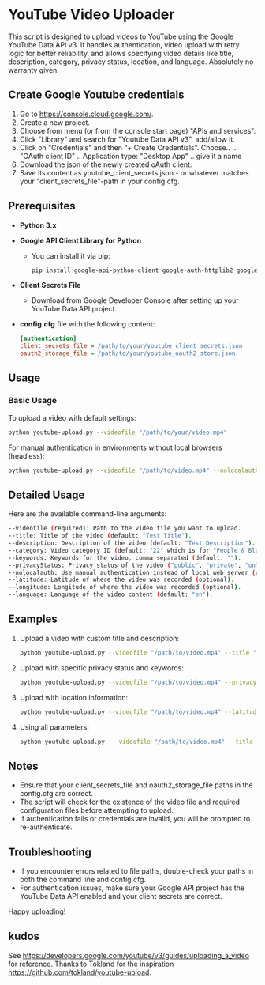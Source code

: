 # YouTube Video Uploader

This script is designed to upload videos to YouTube using the Google YouTube Data API v3. It handles authentication, video upload with retry logic for better reliability, and allows specifying video details like title, description, category, privacy status, location, and language.
Absolutely no warranty given.

## Create Google Youtube credentials
1. Go to https://console.cloud.google.com/.
2. Create a new project.
3. Choose from menu (or from the console start page) "APIs and services".
4. Click "Library" and search for "Youtube Data API v3", add/allow it.
5. Click on "Credentials" and then "+ Create Credentials". Choose..
    .. "OAuth client ID"
    .. Application type: "Desktop App"
    .. give it a name
6. Download the json of the newly created oAuth client.
7. Save its content as youtube_client_secrets.json - or whatever matches your "client_secrets_file"-path in your config.cfg.


## Prerequisites

- **Python 3.x**
- **Google API Client Library for Python**
  - You can install it via pip:
    ```bash
    pip install google-api-python-client google-auth-httplib2 google-auth-oauthlib
    ```
- **Client Secrets File**
  - Download from Google Developer Console after setting up your YouTube Data API project.
- **config.cfg** file with the following content:

    ```ini
    [authentication]
    client_secrets_file = /path/to/your/youtube_client_secrets.json
    oauth2_storage_file = /path/to/your/youtube_oauth2_store.json
    ```

## Usage

### Basic Usage

To upload a video with default settings:

```bash
python youtube-upload.py --videofile "/path/to/your/video.mp4"
```

For manual authentication in environments without local browsers (headless):

```bash
python youtube-upload.py --videofile "/path/to/video.mp4" --nolocalauth
```

## Detailed Usage
Here are the available command-line arguments:
```bash
--videofile (required): Path to the video file you want to upload.
--title: Title of the video (default: "Test Title").
--description: Description of the video (default: "Test Description").
--category: Video category ID (default: "22" which is for "People & Blogs"). Check the YouTube API documentation for valid IDs.
--keywords: Keywords for the video, comma separated (default: "").
--privacyStatus: Privacy status of the video ("public", "private", "unlisted"; default: "public").
--nolocalauth: Use manual authentication instead of local web server (useful if no local browser is available).
--latitude: Latitude of where the video was recorded (optional).
--longitude: Longitude of where the video was recorded (optional).
--language: Language of the video content (default: "en").
```

## Examples
1. Upload a video with custom title and description:

    ```bash
    python youtube-upload.py --videofile "/path/to/video.mp4" --title "My Awesome Video" --description "This is a great video!"

2. Upload with specific privacy status and keywords:
    ```bash
    python youtube-upload.py --videofile "/path/to/video.mp4" --privacyStatus "unlisted" --keywords "python, programming, tutorial"

3. Upload with location information:
    ```bash
    python youtube-upload.py --videofile "/path/to/video.mp4" --latitude 48.8566 --longitude 2.3522 --language "de"

4. Using all parameters:
    ```bash
    python youtube-upload.py  --videofile "/path/to/video.mp4" --title "Epic Journey" --description "A journey through the mountains" --category "17" --keywords "mountains,adventure,hiking" --privacyStatus "public" --nolocalauth --latitude 48.8566 --longitude 2.3522 --language "de"

## Notes
- Ensure that your client_secrets_file and oauth2_storage_file paths in the config.cfg are correct.
- The script will check for the existence of the video file and required configuration files before attempting to upload.
- If authentication fails or credentials are invalid, you will be prompted to re-authenticate.

## Troubleshooting
- If you encounter errors related to file paths, double-check your paths in both the command line and config.cfg.
- For authentication issues, make sure your Google API project has the YouTube Data API enabled and your client secrets are correct.

Happy uploading!

## kudos
See https://developers.google.com/youtube/v3/guides/uploading_a_video for reference.
Thanks to Tokland for the inspiration https://github.com/tokland/youtube-upload.
